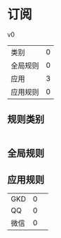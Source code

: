 # 订阅

v0

|||
| - |:-:|
|类别|0|
|全局规则|0|
|应用|3|
|应用规则|0|

## 规则类别

|||
| - |:-:|


## 全局规则



## 应用规则

||||
| - |:-:|-|
|GKD|0||
|QQ|0||
|微信|0||
